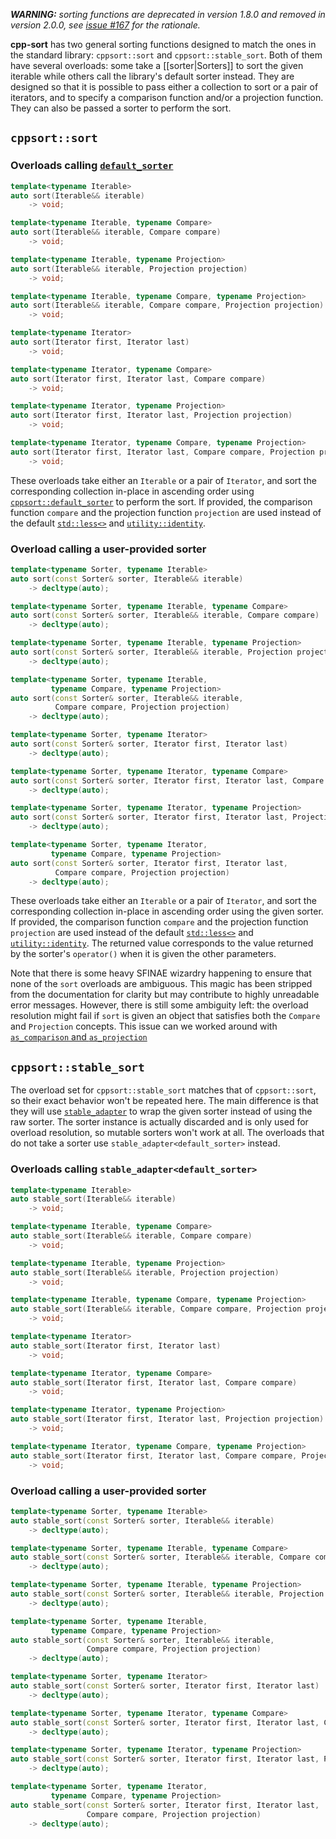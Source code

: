 ***WARNING:** sorting functions are deprecated in version 1.8.0 and removed in version 2.0.0, see [issue #167](https://github.com/Morwenn/cpp-sort/issues/167) for the rationale.*

**cpp-sort** has two general sorting functions designed to match the ones in the standard library: `cppsort::sort` and `cppsort::stable_sort`. Both of them have several overloads: some take a [[sorter|Sorters]] to sort the given iterable while others call the library's default sorter instead. They are designed so that it is possible to pass either a collection to sort or a pair of iterators, and to specify a comparison function and/or a projection function. They can also be passed a sorter to perform the sort.

## `cppsort::sort`

### Overloads calling [`default_sorter`](https://github.com/Morwenn/cpp-sort/wiki/Sorters#default_sorter)

```cpp
template<typename Iterable>
auto sort(Iterable&& iterable)
    -> void;

template<typename Iterable, typename Compare>
auto sort(Iterable&& iterable, Compare compare)
    -> void;

template<typename Iterable, typename Projection>
auto sort(Iterable&& iterable, Projection projection)
    -> void;

template<typename Iterable, typename Compare, typename Projection>
auto sort(Iterable&& iterable, Compare compare, Projection projection)
    -> void;

template<typename Iterator>
auto sort(Iterator first, Iterator last)
    -> void;

template<typename Iterator, typename Compare>
auto sort(Iterator first, Iterator last, Compare compare)
    -> void;

template<typename Iterator, typename Projection>
auto sort(Iterator first, Iterator last, Projection projection)
    -> void;

template<typename Iterator, typename Compare, typename Projection>
auto sort(Iterator first, Iterator last, Compare compare, Projection projection)
    -> void;
```

These overloads take either an `Iterable` or a pair of `Iterator`, and sort the corresponding collection in-place in ascending order using [`cppsort::default_sorter`](https://github.com/Morwenn/cpp-sort/wiki/Sorters#default_sorter) to perform the sort. If provided, the comparison function `compare` and the projection function `projection` are used instead of the default [`std::less<>`](http://en.cppreference.com/w/cpp/utility/functional/less_void) and [`utility::identity`](https://github.com/Morwenn/cpp-sort/wiki/Miscellaneous-utilities#miscellaneous-function-objects).

### Overload calling a user-provided sorter

```cpp 
template<typename Sorter, typename Iterable>
auto sort(const Sorter& sorter, Iterable&& iterable)
    -> decltype(auto);

template<typename Sorter, typename Iterable, typename Compare>
auto sort(const Sorter& sorter, Iterable&& iterable, Compare compare)
    -> decltype(auto);

template<typename Sorter, typename Iterable, typename Projection>
auto sort(const Sorter& sorter, Iterable&& iterable, Projection projection)
    -> decltype(auto);

template<typename Sorter, typename Iterable,
         typename Compare, typename Projection>
auto sort(const Sorter& sorter, Iterable&& iterable,
          Compare compare, Projection projection)
    -> decltype(auto);

template<typename Sorter, typename Iterator>
auto sort(const Sorter& sorter, Iterator first, Iterator last)
    -> decltype(auto);

template<typename Sorter, typename Iterator, typename Compare>
auto sort(const Sorter& sorter, Iterator first, Iterator last, Compare compare)
    -> decltype(auto);

template<typename Sorter, typename Iterator, typename Projection>
auto sort(const Sorter& sorter, Iterator first, Iterator last, Projection projection)
    -> decltype(auto);

template<typename Sorter, typename Iterator,
         typename Compare, typename Projection>
auto sort(const Sorter& sorter, Iterator first, Iterator last,
          Compare compare, Projection projection)
    -> decltype(auto);
```

These overloads take either an `Iterable` or a pair of `Iterator`, and sort the corresponding collection in-place in ascending order using the given sorter. If provided, the comparison function `compare` and the projection function `projection` are used instead of the default [`std::less<>`](http://en.cppreference.com/w/cpp/utility/functional/less_void) and [`utility::identity`](https://github.com/Morwenn/cpp-sort/wiki/Miscellaneous-utilities#miscellaneous-function-objects). The returned value corresponds to the value returned by the sorter's `operator()` when it is given the other parameters.

Note that there is some heavy SFINAE wizardry happening to ensure that none of the `sort` overloads are ambiguous. This magic has been stripped from the documentation for clarity but may contribute to highly unreadable error messages. However, there is still some ambiguity left: the overload resolution might fail if `sort` is given an object that satisfies both the `Compare` and `Projection` concepts. This issue can we worked around with [`as_comparison` and `as_projection`](https://github.com/Morwenn/cpp-sort/wiki/Miscellaneous-utilities#as_comparison-and-as_projection)

## `cppsort::stable_sort`

The overload set for `cppsort::stable_sort` matches that of `cppsort::sort`, so their exact behavior won't be repeated here. The main difference is that they will use [`stable_adapter`](https://github.com/Morwenn/cpp-sort/wiki/Sorter-adapters#stable_adapter) to wrap the given sorter instead of using the raw sorter. The sorter instance is actually discarded and is only used for overload resolution, so mutable sorters won't work at all. The overloads that do not take a sorter use `stable_adapter<default_sorter>` instead.

### Overloads calling `stable_adapter<default_sorter>`

```cpp
template<typename Iterable>
auto stable_sort(Iterable&& iterable)
    -> void;

template<typename Iterable, typename Compare>
auto stable_sort(Iterable&& iterable, Compare compare)
    -> void;

template<typename Iterable, typename Projection>
auto stable_sort(Iterable&& iterable, Projection projection)
    -> void;

template<typename Iterable, typename Compare, typename Projection>
auto stable_sort(Iterable&& iterable, Compare compare, Projection projection)
    -> void;

template<typename Iterator>
auto stable_sort(Iterator first, Iterator last)
    -> void;

template<typename Iterator, typename Compare>
auto stable_sort(Iterator first, Iterator last, Compare compare)
    -> void;

template<typename Iterator, typename Projection>
auto stable_sort(Iterator first, Iterator last, Projection projection)
    -> void;

template<typename Iterator, typename Compare, typename Projection>
auto stable_sort(Iterator first, Iterator last, Compare compare, Projection projection)
    -> void;
```

### Overload calling a user-provided sorter

```cpp 
template<typename Sorter, typename Iterable>
auto stable_sort(const Sorter& sorter, Iterable&& iterable)
    -> decltype(auto);

template<typename Sorter, typename Iterable, typename Compare>
auto stable_sort(const Sorter& sorter, Iterable&& iterable, Compare compare)
    -> decltype(auto);

template<typename Sorter, typename Iterable, typename Projection>
auto stable_sort(const Sorter& sorter, Iterable&& iterable, Projection projection)
    -> decltype(auto);

template<typename Sorter, typename Iterable,
         typename Compare, typename Projection>
auto stable_sort(const Sorter& sorter, Iterable&& iterable,
                 Compare compare, Projection projection)
    -> decltype(auto);

template<typename Sorter, typename Iterator>
auto stable_sort(const Sorter& sorter, Iterator first, Iterator last)
    -> decltype(auto);

template<typename Sorter, typename Iterator, typename Compare>
auto stable_sort(const Sorter& sorter, Iterator first, Iterator last, Compare compare)
    -> decltype(auto);

template<typename Sorter, typename Iterator, typename Projection>
auto stable_sort(const Sorter& sorter, Iterator first, Iterator last, Projection projection)
    -> decltype(auto);

template<typename Sorter, typename Iterator,
         typename Compare, typename Projection>
auto stable_sort(const Sorter& sorter, Iterator first, Iterator last,
                 Compare compare, Projection projection)
    -> decltype(auto);
```
